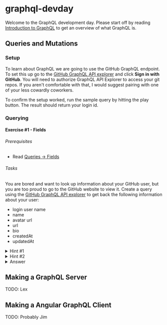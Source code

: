 # graphql-devday #

Welcome to the GraphQL development day. Please start off by reading [Introduction to GraphQL](https://graphql.org/learn/)
to get an overview of what GraphQL is.

## Queries and Mutations ##

### Setup ###
To learn about GraphQL we are going to use the GitHub GraphQL endpoint. To set this up go to the [GitHub GraphQL API explorer](https://developer.github.com/v4/explorer/) 
and click **Sign in with GitHub**. You will need to authorize GraphQL API Explorer to access your git repos. If you aren't
comfortable with that, I would suggest pairing with one of your less cowardly coworkers. 

To confirm the setup worked, run the sample query by hitting the play button. The result should return your login id.
 
### Querying ###

#### Exercise #1 - Fields ####

###### Prerequisites ######
* Read [Queries &rarr; Fields](https://graphql.org/learn/queries/#fields)

###### Tasks ######
You are bored and want to look up information about your GitHub user, but you are too proud to go to the GitHub website to view it.
Create a query using the [GitHub GraphQL API explorer](https://developer.github.com/v4/explorer/) to get back the following information about your user:
* login user name
* name
* avatar url
* url
* bio
* createdAt
* updatedAt

<details>
    <summary>Hint #1</summary>
    <p>
        Use the `viewer` root object
    </p>
</details>

<details>
    <summary>Hint #2</summary>
    <p>
        The start of the query should look something like this:
        ```graphql
        query { 
          viewer {
            login
          }
        }
        ```
    </p>
</details>

<details>
    <summary>Answer</summary>
    <p>
        __Query__
        ```graphql
        query { 
          viewer {
            login
            name
            avatarUrl
            url
            bio
            createdAt
            updatedAt
          }
        }
        ```
        
        __Response__
        ```graphql
        {
          "data": {
            "viewer": {
              "login": "youruser",
              "name": "your name",
              "avatarUrl": "https://avatars1.githubusercontent.com/u/1234",
              "url": "https://github.com/youruser",
              "bio": null,
              "createdAt": "2012-05-04T01:05:26Z",
              "updatedAt": "2018-05-03T16:44:05Z"
            }
          }
        }
        ```
    </p>
</details>

## Making a GraphQL Server ##

TODO: Lex

## Making a Angular GraphQL Client ##

TODO: Probably Jim

